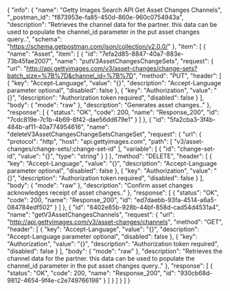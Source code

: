 {
  "info": {
    "name": "Getty Images Search API Get Asset Changes Channels",
    "_postman_id": "f873953e-fa85-450d-860e-960c0754943a",
    "description": "Retrieves the channel data for the partner. this data can be used to populate the channel_id parameter in the put asset changes query..",
    "schema": "https://schema.getpostman.com/json/collection/v2.0.0/"
  },
  "item": [
    {
      "name": "Asset",
      "item": [
        {
          "id": "7efa2d85-8847-40a7-883e-73b45fae2007",
          "name": "putV3AssetChangesChangeSets",
          "request": {
            "url": "http://api.gettyimages.com/v3/asset-changes/change-sets?batch_size=%7B%7D&channel_id=%7B%7D",
            "method": "PUT",
            "header": [
              {
                "key": "Accept-Language",
                "value": "{}",
                "description": "Accept-Language parameter optional",
                "disabled": false
              },
              {
                "key": "Authorization",
                "value": "{}",
                "description": "Authorization token required",
                "disabled": false
              }
            ],
            "body": {
              "mode": "raw"
            },
            "description": "Generates asset changes.."
          },
          "response": [
            {
              "status": "OK",
              "code": 200,
              "name": "Response_200",
              "id": "7cdc819e-7c1b-4b69-8f42-dae56dd679e1"
            }
          ]
        },
        {
          "id": "5fa2cba3-3f4b-484b-af11-40a774954616",
          "name": "deleteV3AssetChangesChangeSetsChangeSet",
          "request": {
            "url": {
              "protocol": "http",
              "host": "api.gettyimages.com",
              "path": [
                "v3/asset-changes/change-sets/:change-set-id"
              ],
              "variable": [
                {
                  "id": "change-set-id",
                  "value": "{}",
                  "type": "string"
                }
              ]
            },
            "method": "DELETE",
            "header": [
              {
                "key": "Accept-Language",
                "value": "{}",
                "description": "Accept-Language parameter optional",
                "disabled": false
              },
              {
                "key": "Authorization",
                "value": "{}",
                "description": "Authorization token required",
                "disabled": false
              }
            ],
            "body": {
              "mode": "raw"
            },
            "description": "Confirm asset changes acknowledges receipt of asset changes.."
          },
          "response": [
            {
              "status": "OK",
              "code": 200,
              "name": "Response_200",
              "id": "ed7daebb-93fa-4514-a6a5-084784edf502"
            }
          ]
        },
        {
          "id": "6402e85b-928b-44bf-858d-cad54d4531a4",
          "name": "getV3AssetChangesChannels",
          "request": {
            "url": "http://api.gettyimages.com/v3/asset-changes/channels",
            "method": "GET",
            "header": [
              {
                "key": "Accept-Language",
                "value": "{}",
                "description": "Accept-Language parameter optional",
                "disabled": false
              },
              {
                "key": "Authorization",
                "value": "{}",
                "description": "Authorization token required",
                "disabled": false
              }
            ],
            "body": {
              "mode": "raw"
            },
            "description": "Retrieves the channel data for the partner. this data can be used to populate the channel_id parameter in the put asset changes query.."
          },
          "response": [
            {
              "status": "OK",
              "code": 200,
              "name": "Response_200",
              "id": "930cb68d-9812-4654-9f4e-c2e749766198"
            }
          ]
        }
      ]
    }
  ]
}